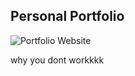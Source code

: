 ## Personal Portfolio

![Portfolio Website](https://i.ibb.co/WgPMpts/image.png)


why you dont workkkk
